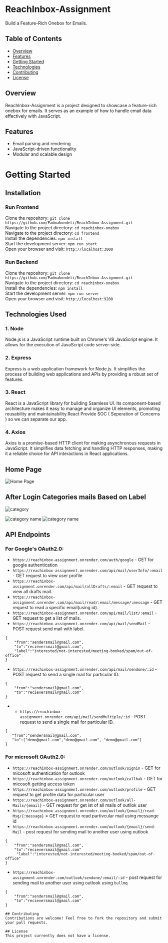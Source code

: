 # ReachInbox-Assignment

Build a Feature-Rich Onebox for Emails.

## Table of Contents
- [Overview](#overview)
- [Features](#features)
- [Getting Started](#getting-started)
- [Technologies](#technologies)
- [Contributing](#contributing)
- [License](#license)

## Overview
ReachInbox-Assignment is a project designed to showcase a feature-rich onebox for emails. It serves as an example of how to handle email data effectively with JavaScript.

## Features
- Email parsing and rendering
- JavaScript-driven functionality
- Modular and scalable design

# Getting Started <br/>
 
   <h2>Installation</h2>

   ### Run Frontend 
   
   Clone the repository:   ``` git clone https://github.com/Padmakondeti/ReachInbox-Assignment.git ``` <br/>
   Navigate to the project directory:   ``` cd reachinbox-onebox ``` <br/>
   Navigate to the project directory:   ``` cd frontend ``` <br/>
   Install the dependencies:   ``` npm install ``` <br/>
   Start the development server:   ``` npm run start ``` <br/>
   Open your browser and visit:   ``` http://localhost:3000 ``` <br/>

   ### Run Backend 
   
   Clone the repository:   ``` git clone https://github.com/Padmakondeti/ReachInbox-Assignment.git ``` <br/>
   Navigate to the project directory:   ``` cd reachinbox-onebox ``` <br/>
   Install the dependencies:   ``` npm install ``` <br/>
   Start the development server:   ``` npm run server ``` <br/>
   Open your browser and visit:   ``` http://localhost:9200 ``` <br/>
   
## Technologies Used

### 1. Node

Node.js is a JavaScript runtime built on Chrome's V8 JavaScript engine. It allows for the execution of JavaScript code server-side.

### 2. Express

Express is a web application framework for Node.js. It simplifies the process of building web applications and APIs by providing a robust set of features.

### 3. React

React is a JavaScript library for building Ssamless UI. Its component-based architecture makes it easy to manage and organize UI elements, promoting reusability and maintainability.React Provide SOC ( Seperation of Concerns ) so we can separate our app.

### 4. Axios

Axios is a promise-based HTTP client for making asynchronous requests in JavaScript. It simplifies data fetching and handling HTTP responses, making it a reliable choice for API interactions in React applications.

## Home Page

![Home Page](https://ik.imagekit.io/kpwsmgijj/Screenshot_20251020_122040_Chrome.jpg?updatedAt=1760955655746)

## After Login Categories mails Based on Label

![category](https://ik.imagekit.io/kpwsmgijj/Screenshot%202025-10-20%20153445.png?updatedAt=1760955640504)

![category name](https://ik.imagekit.io/kpwsmgijj/Screenshot%202025-10-20%20153227.png?updatedAt=1760955599821)
![category name](https://ik.imagekit.io/kpwsmgijj/Screenshot_20251020_154242_Gmail.jpg?updatedAt=1760955674668)

## API Endpoints

### For Google's OAuth2.0:
- `https://reachinbox-assignment.onrender.com/auth/google` - GET for google authentication
- `https://reachinbox-assignment.onrender.com/api/mail/userInfo/:email` - GET request to view user profile
- `https://reachinbox-assignment.onrender.com/api/mail/allDrafts/:email` - GET request to view all drafts mail.
- `https://reachinbox-assignment.onrender.com/api/mail/read/:email/message/:message` - GET request to read a specific email(using id).
- `https://reachinbox-assignment.onrender.com/api/mail/list/:email` - GET request to get a list of mails.
- `https://reachinbox-assignment.onrender.com/api/mail/sendMail` - POST request send mail with label.
```
{
    "from":"sendersmail@gmail.com",
    "to":"recieversmail@gmail.com",
    "label":"interested/not-interested/meeting-booked/spam/out-of-office"
}
```
- `https://reachinbox-assignment.onrender.com/api/mail/sendone/:id` - POST request to send a single mail for particular ID.
```
{
    "from":"sendersmail@gmail.com",
    "to":"recieversmail@gmail.com"
}
```
- - `https://reachinbox-assignment.onrender.com/api/mail/sendMultiple/:id` - POST request to send a single mail for particular ID.
 ```
{
    "from":"sendersmail@gmail.com",
    "to":["demo@gmail.com","demo@gmail.com", "demo@gmail.com"]
}
```

### For microsoft OAuth2.0:

- `https://reachinbox-assignment.onrender.com/outlook/signin` - GET for micosoft authentication for outlook
- `https://reachinbox-assignment.onrender.com/outlook/callbak` - GET for micosoft getting access token
- `https://reachinbox-assignment.onrender.com/outlook/profile` - GET request to get profile data for particular user
- `https://reachinbox-assignment.onrender.com/outlook/all-Mails/{email}` - GET request for get ist of all mails of outllok user
- `https://reachinbox-assignment.onrender.com/outlook/{email}/read-Msg/{:message}` = GET request to read partivcular mail using messange id
- `https://reachinbox-assignment.onrender.com/outlook/{email}/send-Mail` - post request for sending mail to another user using outlook
```
{
    "from":"sendersmail@gmail.com",
    "to":"recieversmail@gmail.com"
     "label":"interested/not-interested/meeting-booked/spam/out-of-office"
}
```
- `https://reachinbox-assignment.onrender.com/outlook/sendone/:email/:id` - post request for sending mail to another user using outlook using `bullmq`
```
{
    "from":"sendersmail@gmail.com",
    "to":"recieversmail@gmail.com"
}

## Contributing
Contributions are welcome! Feel free to fork the repository and submit your pull requests.

## License
This project currently does not have a license.
